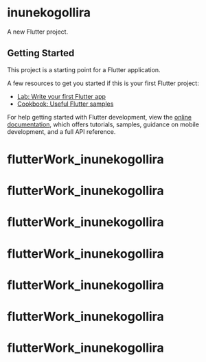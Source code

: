 # inunekogollira

A new Flutter project.

## Getting Started

This project is a starting point for a Flutter application.

A few resources to get you started if this is your first Flutter project:

- [Lab: Write your first Flutter app](https://docs.flutter.dev/get-started/codelab)
- [Cookbook: Useful Flutter samples](https://docs.flutter.dev/cookbook)

For help getting started with Flutter development, view the
[online documentation](https://docs.flutter.dev/), which offers tutorials,
samples, guidance on mobile development, and a full API reference.
# flutterWork_inunekogollira
# flutterWork_inunekogollira
# flutterWork_inunekogollira
# flutterWork_inunekogollira
# flutterWork_inunekogollira
# flutterWork_inunekogollira
# flutterWork_inunekogollira
